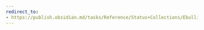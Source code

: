 ```yaml
---
redirect_to:
- https://publish.obsidian.md/tasks/Reference/Status+Collections/Ebullientworks+Theme
---
```

